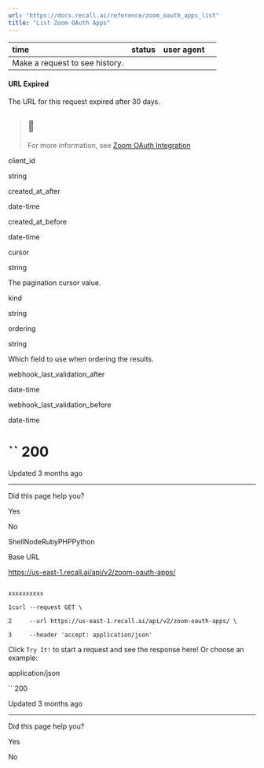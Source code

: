 ```yaml
---
url: "https://docs.recall.ai/reference/zoom_oauth_apps_list"
title: "List Zoom OAuth Apps"
---
```


| time | status | user agent |  |
| :-- | :-- | :-- | :-- |
| Make a request to see history. |

#### URL Expired

The URL for this request expired after 30 days.

> ## 📘
>
> For more information, see [Zoom OAuth Integration](https://docs.recall.ai/docs/zoom-oauth-integration)

client\_id

string

created\_at\_after

date-time

created\_at\_before

date-time

cursor

string

The pagination cursor value.

kind

string

ordering

string

Which field to use when ordering the results.

webhook\_last\_validation\_after

date-time

webhook\_last\_validation\_before

date-time

# `` 200

Updated 3 months ago

* * *

Did this page help you?

Yes

No

ShellNodeRubyPHPPython

Base URL

https://us-east-1.recall.ai/api/v2/zoom-oauth-apps/

```

xxxxxxxxxx

1curl --request GET \

2     --url https://us-east-1.recall.ai/api/v2/zoom-oauth-apps/ \

3     --header 'accept: application/json'

```

Click `Try It!` to start a request and see the response here! Or choose an example:

application/json

`` 200

Updated 3 months ago

* * *

Did this page help you?

Yes

No